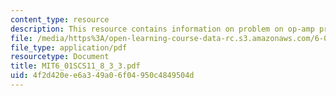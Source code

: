 ```yaml
---
content_type: resource
description: This resource contains information on problem on op-amp practice.
file: /media/https%3A/open-learning-course-data-rc.s3.amazonaws.com/6-01sc-introduction-to-electrical-engineering-and-computer-science-i-spring-2011/4f2d420ee6a349a06f04950c4849504d_MIT6_01SCS11_8_3_3.pdf
file_type: application/pdf
resourcetype: Document
title: MIT6_01SCS11_8_3_3.pdf
uid: 4f2d420e-e6a3-49a0-6f04-950c4849504d
---
```


